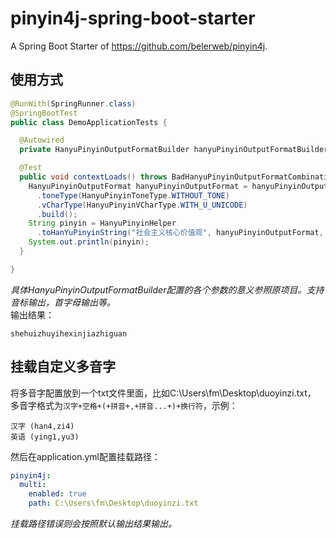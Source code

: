 # pinyin4j-spring-boot-starter
A Spring Boot Starter of https://github.com/belerweb/pinyin4j.

## 使用方式

```java
@RunWith(SpringRunner.class)
@SpringBootTest
public class DemoApplicationTests {

  @Autowired
  private HanyuPinyinOutputFormatBuilder hanyuPinyinOutputFormatBuilder;

  @Test
  public void contextLoads() throws BadHanyuPinyinOutputFormatCombination {
    HanyuPinyinOutputFormat hanyuPinyinOutputFormat = hanyuPinyinOutputFormatBuilder
      .toneType(HanyuPinyinToneType.WITHOUT_TONE)
      .vCharType(HanyuPinyinVCharType.WITH_U_UNICODE)
      .build();
    String pinyin = HanyuPinyinHelper
      .toHanYuPinyinString("社会主义核心价值观", hanyuPinyinOutputFormat, "", true);
    System.out.println(pinyin);
  }

}
```
*具体HanyuPinyinOutputFormatBuilder配置的各个参数的意义参照原项目。支持音标输出，首字母输出等。*  
输出结果：
```shell script
shehuizhuyihexinjiazhiguan
```

## 挂载自定义多音字

将多音字配置放到一个txt文件里面，比如C:\Users\fm\Desktop\duoyinzi.txt，  
多音字格式为`汉字+空格+(+拼音+,+拼音...+)+换行符`，示例：
```text
汉字 (han4,zi4)
英语 (ying1,yu3)
```
然后在application.yml配置挂载路径：
```yaml
pinyin4j:
  multi:
    enabled: true
    path: C:\Users\fm\Desktop\duoyinzi.txt
```
*挂载路径错误则会按照默认输出结果输出。*
